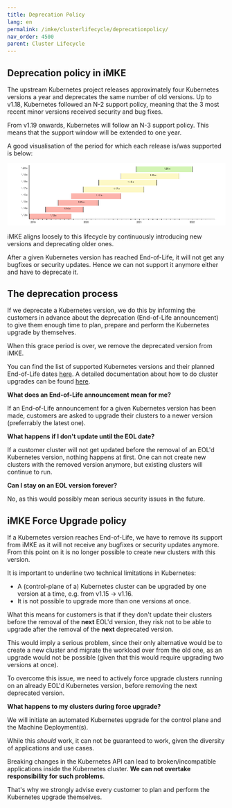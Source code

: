 ```yaml
---
title: Deprecation Policy
lang: en
permalink: /imke/clusterlifecycle/deprecationpolicy/
nav_order: 4500
parent: Cluster Lifecycle
---
```


## Deprecation policy in iMKE

The upstream Kubernetes project releases approximately four Kubernetes versions a year and deprecates the same number of old versions. Up to v1.18, Kubernetes followed an N-2 support policy, meaning that the 3 most recent minor versions received security and bug fixes.

From v1.19 onwards, Kubernetes will follow an N-3 support policy. This means that the support window will be extended to one year.

A good visualisation of the period for which each release is/was supported is below:

![K8sVersionSupport](k8s_version_support.png)

iMKE aligns loosely to this lifecycle by continuously introducing new versions and deprecating older ones.

After a given Kubernetes version has reached End-of-Life, it will not get any bugfixes or security updates. Hence we can not support it anymore either and have to deprecate it.

## The deprecation process

If we deprecate a Kubernetes version, we do this by informing the customers in advance about the deprecation (End-of-Life announcement) to give them enough time to plan, prepare and perform the Kubernetes upgrade by themselves.

When this grace period is over, we remove the deprecated version from iMKE.

You can find the list of supported Kubernetes versions and their planned End-of-Life dates [here](/imke/about/kubernetesversions/). A detailed documentation about how to do cluster upgrades can be found [here](../upgradingacluster/).

**What does an End-of-Life announcement mean for me?**

If an End-of-Life announcement for a given Kubernetes version has been made, customers are asked to upgrade their clusters to a newer version (preferrably the latest one).

**What happens if I don't update until the EOL date?**

If a customer cluster will not get updated before the removal of an EOL'd Kubernetes version, nothing happens at first. One can not create new clusters with the removed version anymore, but existing clusters will continue to run.

**Can I stay on an EOL version forever?**

No, as this would possibly mean serious security issues in the future.


## iMKE Force Upgrade policy

If a Kubernetes version reaches End-of-Life, we have to remove its support from iMKE as it will not receive any bugfixes or security updates anymore. From this point on it is no longer possible to create new clusters with this version.

It is important to underline two technical limitations in Kubernetes:

* A (control-plane of a) Kubernetes cluster can be upgraded by one version at a time, e.g. from v1.15 -> v1.16.
* It is not possible to upgrade more than one versions at once.

What this means for customers is that if they don't update their clusters before the removal of the **next** EOL'd version, they risk not to be able to upgrade after the removal of the **next** deprecated version.

This would imply a serious problem, since their only alternative would be to create a new cluster and migrate the workload over from the old one, as an upgrade would not be possible (given that this would require upgrading two versions at once).

To overcome this issue, we need to actively force upgrade clusters running on an already EOL'd Kubernetes version, before removing the next deprecated version.

**What happens to my clusters during force upgrade?**

We will initiate an automated Kubernetes upgrade for the control plane and the Machine Deployment(s).

While this *should* work, it can not be guaranteed to work, given the diversity of applications and use cases.

Breaking changes in the Kubernetes API can lead to broken/incompatible applications inside the Kubernetes cluster. **We can not overtake responsibility for such problems**.

That's why we strongly advise every customer to plan and perform the Kubernetes upgrade themselves.
